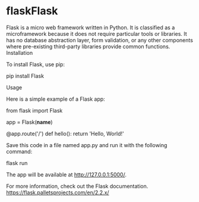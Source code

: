 # flaskFlask

Flask is a micro web framework written in Python. It is classified as a microframework because it does not require particular tools or libraries. It has no database abstraction layer, form validation, or any other components where pre-existing third-party libraries provide common functions.
Installation

To install Flask, use pip:

pip install Flask

Usage

Here is a simple example of a Flask app:

from flask import Flask

app = Flask(__name__)

@app.route('/')
def hello():
    return 'Hello, World!'

Save this code in a file named app.py and run it with the following command:

flask run

The app will be available at http://127.0.0.1:5000/.

For more information, check out the Flask documentation.
https://flask.palletsprojects.com/en/2.2.x/
